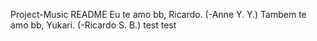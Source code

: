 Project-Music README
Eu te amo bb, Ricardo. (-Anne Y. Y.)
Tambem te amo bb, Yukari. (-Ricardo S. B.)
test test